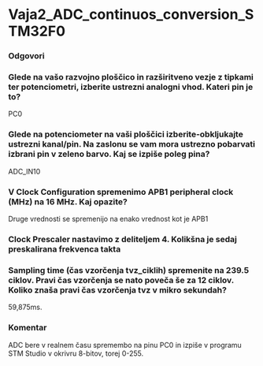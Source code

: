 # Vaja2_ADC_continuos_conversion_STM32F0

<h3>Odgovori</h3>



<h3>Glede na vašo razvojno ploščico in razširitveno vezje z tipkami ter potenciometri, izberite ustrezni analogni vhod. Kateri pin je to? </h3>
<p>PC0</p>
<h3>Glede na potenciometer na vaši ploščici izberite-obkljukajte ustrezni kanal/pin. Na zaslonu se vam mora ustrezno pobarvati izbrani pin v zeleno barvo. Kaj se izpiše poleg pina?</h3
 <p>ADC_IN10</p>
 <h3>V Clock Configuration spremenimo APB1 peripheral clock (MHz) na 16 MHz. Kaj opazite?</h3>
 <p>Druge vrednosti se spremenijo na enako vrednost kot je APB1</p>
 <h3>Clock Prescaler nastavimo z deliteljem 4. Kolikšna je sedaj preskalirana frekvenca takta</h3>
 <pFrekvenca sedaj znaša 4 MHz</p>
 <h3>Sampling time (čas vzorčenja tvz_ciklih) spremenite na 239.5 ciklov. Pravi čas vzorčenja se nato poveča še za 12 ciklov. Koliko znaša pravi čas vzorčenja tvz v mikro sekundah?</h3>
 <p>59,875ms.</p>
 <h3>Komentar</h3>
 <p>ADC bere v realnem času spremembo na pinu PC0 in izpiše v programu STM Studio v okrivru 8-bitov, torej 0-255.</p>
